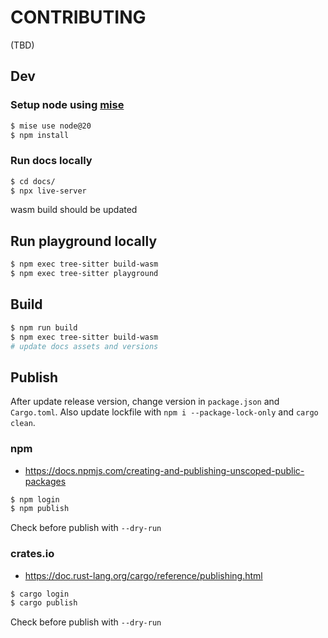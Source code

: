 # CONTRIBUTING

(TBD)

## Dev
### Setup node using [mise](https://github.com/jdx/mise)
```sh
$ mise use node@20
$ npm install
```

### Run docs locally
```sh
$ cd docs/
$ npx live-server
```
wasm build should be updated

## Run playground locally
```sh
$ npm exec tree-sitter build-wasm
$ npm exec tree-sitter playground
```

## Build
```sh
$ npm run build
$ npm exec tree-sitter build-wasm
# update docs assets and versions
```

## Publish

After update release version, change version in `package.json` and `Cargo.toml`. Also update lockfile with `npm i --package-lock-only` and `cargo clean`.

### npm
- https://docs.npmjs.com/creating-and-publishing-unscoped-public-packages

```sh
$ npm login
$ npm publish
```
Check before publish with `--dry-run`

### crates.io
- https://doc.rust-lang.org/cargo/reference/publishing.html

```sh
$ cargo login
$ cargo publish
```
Check before publish with `--dry-run`
